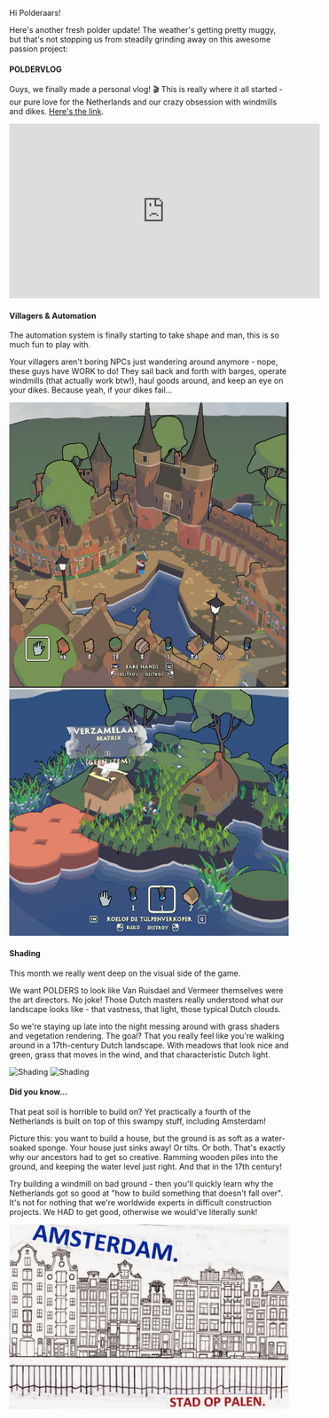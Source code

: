 Hi Polderaars!

Here's another fresh polder update! The weather's getting pretty muggy, but that's not stopping us from steadily grinding away on this awesome passion project:

#### POLDERVLOG
Guys, we finally made a personal vlog! 🎬 This is really where it all started - our pure love for the Netherlands and our crazy obsession with windmills and dikes. [Here's the link](https://www.youtube.com/watch?v=kECn8C7ZWRk).

<iframe width="560" height="315" src="https://www.youtube.com/embed/kECn8C7ZWRk?si=37zRVDIgYM9wHiGr" title="YouTube video player" frameborder="0" allow="accelerometer; autoplay; clipboard-write; encrypted-media; gyroscope; picture-in-picture; web-share" referrerpolicy="strict-origin-when-cross-origin" allowfullscreen></iframe>

#### Villagers & Automation 
The automation system is finally starting to take shape and man, this is so much fun to play with. 

Your villagers aren't boring NPCs just wandering around anymore - nope, these guys have WORK to do! They sail back and forth with barges, operate windmills (that actually work btw!), haul goods around, and keep an eye on your dikes. Because yeah, if your dikes fail...

![Stadsmuur](stadsmuur.png)
![Villagers](villagers.png)

#### Shading
This month we really went deep on the visual side of the game. 

We want POLDERS to look like Van Ruisdael and Vermeer themselves were the art directors. No joke! Those Dutch masters really understood what our landscape looks like - that vastness, that light, those typical Dutch clouds. 

So we're staying up late into the night messing around with grass shaders and vegetation rendering. The goal? That you really feel like you're walking around in a 17th-century Dutch landscape. With meadows that look nice and green, grass that moves in the wind, and that characteristic Dutch light. 

![Shading](grass.gif)
![Shading](bush.gif)

#### Did you know...
That peat soil is horrible to build on? Yet practically a fourth of the Netherlands is built on top of this swampy stuff, including Amsterdam!

Picture this: you want to build a house, but the ground is as soft as a water-soaked sponge. Your house just sinks away! Or tilts. Or both. That's exactly why our ancestors had to get so creative. Ramming wooden piles into the ground, and keeping the water level just right. And that in the 17th century!

Try building a windmill on bad ground - then you'll quickly learn why the Netherlands got so good at "how to build something that doesn't fall over". It's not for nothing that we're worldwide experts in difficult construction projects. We HAD to get good, otherwise we would've literally sunk!

![palen](palen.png)

